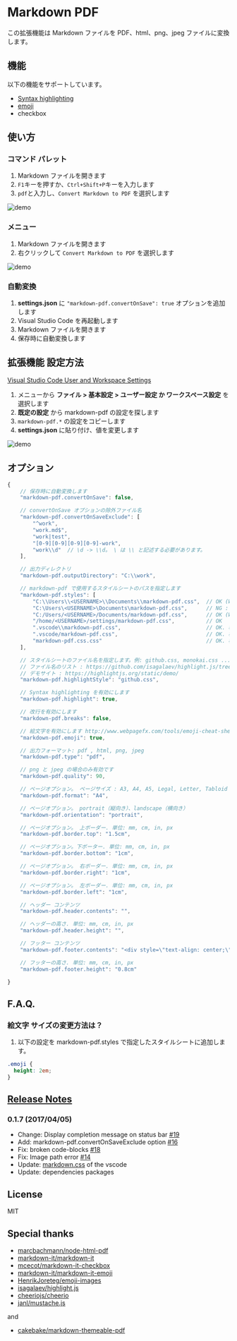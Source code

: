 # Markdown PDF

この拡張機能は Markdown ファイルを PDF、html、png、jpeg ファイルに変換します。

## 機能

以下の機能をサポートしています。
* [Syntax highlighting](https://highlightjs.org/static/demo/)
* [emoji](http://www.webpagefx.com/tools/emoji-cheat-sheet/)
* checkbox

## 使い方

### コマンド パレット

1. Markdown ファイルを開きます
1. `F1`キーを押すか、`Ctrl+Shift+P`キーを入力します
1. `pdf`と入力し、`Convert Markdown to PDF` を選択します

![demo](https://raw.githubusercontent.com/yzane/vscode-markdown-pdf/master/images/usage1.gif)

### メニュー

1. Markdown ファイルを開きます
1. 右クリックして `Convert Markdown to PDF` を選択します

![demo](https://raw.githubusercontent.com/yzane/vscode-markdown-pdf/master/images/usage2.gif)

### 自動変換

1. **settings.json** に `"markdown-pdf.convertOnSave": true` オプションを追加します
1. Visual Studio Code を再起動します
1. Markdown ファイルを開きます
1. 保存時に自動変換します

## 拡張機能 設定方法

[Visual Studio Code User and Workspace Settings](https://code.visualstudio.com/docs/customization/userandworkspace)

1. メニューから **ファイル > 基本設定 > ユーザー設定 か ワークスペース設定** を選択します
1. **既定の設定** から markdown-pdf の設定を探します
1. `markdown-pdf.*` の設定をコピーします
1. **settings.json** に貼り付け、値を変更します

![demo](https://raw.githubusercontent.com/yzane/vscode-markdown-pdf/master/images/settings.gif)

## オプション

```javascript
{
	// 保存時に自動変換します
	"markdown-pdf.convertOnSave": false,

	// convertOnSave オプションの除外ファイル名
	"markdown-pdf.convertOnSaveExclude": [
		"^work",
		"work.md$",
		"work|test",
		"[0-9][0-9][0-9][0-9]-work",
		"work\\d"  // \d -> \\d。 \ は \\ と記述する必要があります。
	],

	// 出力ディレクトリ
	"markdown-pdf.outputDirectory": "C:\\work",

	// markdown-pdf で使用するスタイルシートのパスを指定します
	"markdown-pdf.styles": [
		"C:\\Users\\<USERNAME>\\Documents\\markdown-pdf.css",  // OK (Windows)
		"C:\Users\<USERNAME>\Documents\markdown-pdf.css",      // NG : \ は \\ と記述する必要があります。(Windows)
		"C:/Users/<USERNAME>/Documents/markdown-pdf.css",      // OK (Windows)
		"/home/<USERNAME>/settings/markdown-pdf.css",          // OK
		".vscode\\markdown-pdf.css",                           // OK. 相対パス (Windows)
		".vscode/markdown-pdf.css",                            // OK. 相対パス 
		"markdown-pdf.css.css"                                 // OK. 相対パス
	],

	// スタイルシートのファイル名を指定します。例: github.css, monokai.css ...
	// ファイル名のリスト : https://github.com/isagalaev/highlight.js/tree/master/src/styles
	// デモサイト : https://highlightjs.org/static/demo/
	"markdown-pdf.highlightStyle": "github.css",

	// Syntax highlighting を有効にします
	"markdown-pdf.highlight": true,

	// 改行を有効にします
	"markdown-pdf.breaks": false,

	// 絵文字を有効にします http://www.webpagefx.com/tools/emoji-cheat-sheet/
	"markdown-pdf.emoji": true,

	// 出力フォーマット: pdf , html, png, jpeg
	"markdown-pdf.type": "pdf",

	// png と jpeg の場合のみ有効です
	"markdown-pdf.quality": 90,

	// ページオプション。 ページサイズ : A3, A4, A5, Legal, Letter, Tabloid
	"markdown-pdf.format": "A4",

	// ページオプション。 portrait（縦向き）、landscape（横向き）
	"markdown-pdf.orientation": "portrait",

	// ページオプション。 上ボーダー. 単位: mm, cm, in, px
	"markdown-pdf.border.top": "1.5cm",

	// ページオプション。下ボーター. 単位: mm, cm, in, px
	"markdown-pdf.border.bottom": "1cm",

	// ページオプション。 右ボーダー. 単位: mm, cm, in, px
	"markdown-pdf.border.right": "1cm",

	// ページオプション。 左ボーダー. 単位: mm, cm, in, px
	"markdown-pdf.border.left": "1cm",

	// ヘッダー コンテンツ
	"markdown-pdf.header.contents": "",

	// ヘッダーの高さ. 単位: mm, cm, in, px
	"markdown-pdf.header.height": "",

	// フッター コンテンツ
	"markdown-pdf.footer.contents": "<div style=\"text-align: center;\">{{page}}/{{pages}}</div>",

	// フッターの高さ. 単位: mm, cm, in, px
	"markdown-pdf.footer.height": "0.8cm"

}
```


## F.A.Q.

### 絵文字 サイズの変更方法は？

1. 以下の設定を markdown-pdf.styles で指定したスタイルシートに追加します。

```css
.emoji {
  height: 2em;
}
```


## [Release Notes](https://github.com/yzane/vscode-markdown-pdf/blob/master/CHANGELOG.md)

### 0.1.7 (2017/04/05)
* Change: Display completion message on status bar [#19](https://github.com/yzane/vscode-markdown-pdf/issues/19)
* Add: markdown-pdf.convertOnSaveExclude option [#16](https://github.com/yzane/vscode-markdown-pdf/issues/16)
* Fix: broken code-blocks [#18](https://github.com/yzane/vscode-markdown-pdf/pull/18)
* Fix: Image path error [#14](https://github.com/yzane/vscode-markdown-pdf/issues/14)
* Update: [markdown.css](https://github.com/Microsoft/vscode/blob/master/extensions/markdown/media/markdown.css) of the vscode
* Update: dependencies packages


## License

MIT


## Special thanks
* [marcbachmann/node-html-pdf](https://github.com/marcbachmann/node-html-pdf)
* [markdown-it/markdown-it](https://github.com/markdown-it/markdown-it)
* [mcecot/markdown-it-checkbox](https://github.com/mcecot/markdown-it-checkbox)
* [markdown-it/markdown-it-emoji](https://github.com/markdown-it/markdown-it-emoji)
* [HenrikJoreteg/emoji-images](https://github.com/HenrikJoreteg/emoji-images)
* [isagalaev/highlight.js](https://github.com/isagalaev/highlight.js)
* [cheeriojs/cheerio](https://github.com/cheeriojs/cheerio)
* [janl/mustache.js](https://github.com/janl/mustache.js)


and


* [cakebake/markdown-themeable-pdf](https://github.com/cakebake/markdown-themeable-pdf)
